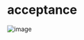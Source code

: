 # acceptance
![image](https://github.com/user-attachments/assets/658cee58-12c5-45f2-aed6-580617b29967)
